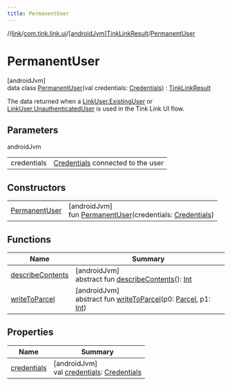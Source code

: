 ```yaml
---
title: PermanentUser
---
```

//[link](../../../../index.html)/[com.tink.link.ui](../../index.html)/[[androidJvm]TinkLinkResult](../index.html)/[PermanentUser](index.html)



# PermanentUser



[androidJvm]\
data class [PermanentUser](index.html)(val credentials: [Credentials](../../../com.tink.model.credentials/[android-jvm]-credentials/index.html)) : [TinkLinkResult](../index.html)

The data returned when a [LinkUser.ExistingUser](../../[android-jvm]-link-user/-existing-user/index.html) or [LinkUser.UnauthenticatedUser](../../[android-jvm]-link-user/-unauthenticated-user/index.html) is used in the Tink Link UI flow.



## Parameters


androidJvm

| | |
|---|---|
| credentials | [Credentials](../../../com.tink.model.credentials/[android-jvm]-credentials/index.html) connected to the user |



## Constructors


| | |
|---|---|
| [PermanentUser](-permanent-user.html) | [androidJvm]<br>fun [PermanentUser](-permanent-user.html)(credentials: [Credentials](../../../com.tink.model.credentials/[android-jvm]-credentials/index.html)) |


## Functions


| Name | Summary |
|---|---|
| [describeContents](../../../com.tink.service.provider/[android-jvm]-provider-filter/index.html#-1578325224%2FFunctions%2F-812656150) | [androidJvm]<br>abstract fun [describeContents](../../../com.tink.service.provider/[android-jvm]-provider-filter/index.html#-1578325224%2FFunctions%2F-812656150)(): [Int](https://kotlinlang.org/api/latest/jvm/stdlib/kotlin/-int/index.html) |
| [writeToParcel](../../../com.tink.service.provider/[android-jvm]-provider-filter/index.html#-1754457655%2FFunctions%2F-812656150) | [androidJvm]<br>abstract fun [writeToParcel](../../../com.tink.service.provider/[android-jvm]-provider-filter/index.html#-1754457655%2FFunctions%2F-812656150)(p0: [Parcel](https://developer.android.com/reference/kotlin/android/os/Parcel.html), p1: [Int](https://kotlinlang.org/api/latest/jvm/stdlib/kotlin/-int/index.html)) |


## Properties


| Name | Summary |
|---|---|
| [credentials](credentials.html) | [androidJvm]<br>val [credentials](credentials.html): [Credentials](../../../com.tink.model.credentials/[android-jvm]-credentials/index.html) |

